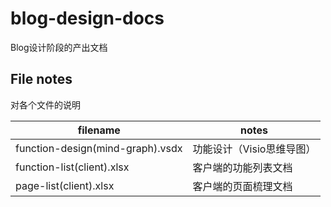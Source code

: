 # blog-design-docs
Blog设计阶段的产出文档

## File notes
对各个文件的说明

| filename | notes |
| -------- | ----- |
| function-design(mind-graph).vsdx | 功能设计（Visio思维导图） |
| function-list(client).xlsx | 客户端的功能列表文档 |
| page-list(client).xlsx | 客户端的页面梳理文档 |
